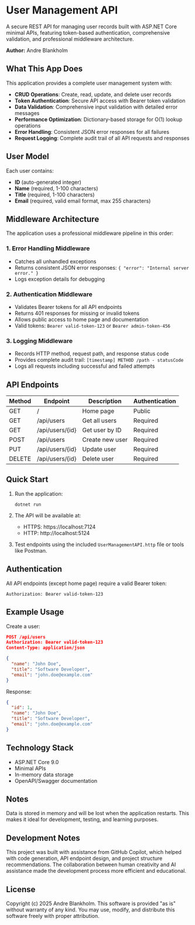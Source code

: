 # User Management API

A secure REST API for managing user records built with ASP.NET Core minimal APIs, featuring token-based authentication, comprehensive validation, and professional middleware architecture.

**Author:** Andre Blankholm

## What This App Does

This application provides a complete user management system with:

- **CRUD Operations**: Create, read, update, and delete user records
- **Token Authentication**: Secure API access with Bearer token validation
- **Data Validation**: Comprehensive input validation with detailed error messages
- **Performance Optimization**: Dictionary-based storage for O(1) lookup operations
- **Error Handling**: Consistent JSON error responses for all failures
- **Request Logging**: Complete audit trail of all API requests and responses

## User Model

Each user contains:
- **ID** (auto-generated integer)
- **Name** (required, 1-100 characters)
- **Title** (required, 1-100 characters)
- **Email** (required, valid email format, max 255 characters)

## Middleware Architecture

The application uses a professional middleware pipeline in this order:

### 1. Error Handling Middleware
- Catches all unhandled exceptions
- Returns consistent JSON error responses: `{ "error": "Internal server error." }`
- Logs exception details for debugging

### 2. Authentication Middleware
- Validates Bearer tokens for all API endpoints
- Returns 401 responses for missing or invalid tokens
- Allows public access to home page and documentation
- Valid tokens: `Bearer valid-token-123` or `Bearer admin-token-456`

### 3. Logging Middleware
- Records HTTP method, request path, and response status code
- Provides complete audit trail: `[timestamp] METHOD /path - statusCode`
- Logs all requests including successful and failed attempts

## API Endpoints

| Method | Endpoint | Description | Authentication |
|--------|----------|-------------|----------------|
| GET | / | Home page | Public |
| GET | /api/users | Get all users | Required |
| GET | /api/users/{id} | Get user by ID | Required |
| POST | /api/users | Create new user | Required |
| PUT | /api/users/{id} | Update user | Required |
| DELETE | /api/users/{id} | Delete user | Required |

## Quick Start

1. Run the application:
   ```
   dotnet run
   ```

2. The API will be available at:
   - HTTPS: https://localhost:7124
   - HTTP: http://localhost:5124

3. Test endpoints using the included `UserManagementAPI.http` file or tools like Postman.

## Authentication

All API endpoints (except home page) require a valid Bearer token:

```
Authorization: Bearer valid-token-123
```

## Example Usage

Create a user:
```json
POST /api/users
Authorization: Bearer valid-token-123
Content-Type: application/json

{
  "name": "John Doe",
  "title": "Software Developer",
  "email": "john.doe@example.com"
}
```

Response:
```json
{
  "id": 1,
  "name": "John Doe",
  "title": "Software Developer",
  "email": "john.doe@example.com"
}
```

## Technology Stack

- ASP.NET Core 9.0
- Minimal APIs
- In-memory data storage
- OpenAPI/Swagger documentation

## Notes

Data is stored in memory and will be lost when the application restarts. This makes it ideal for development, testing, and learning purposes.

## Development Notes

This project was built with assistance from GitHub Copilot, which helped with code generation, API endpoint design, and project structure recommendations. The collaboration between human creativity and AI assistance made the development process more efficient and educational.

## License

Copyright (c) 2025 Andre Blankholm. This software is provided "as is" without warranty of any kind. You may use, modify, and distribute this software freely with proper attribution.